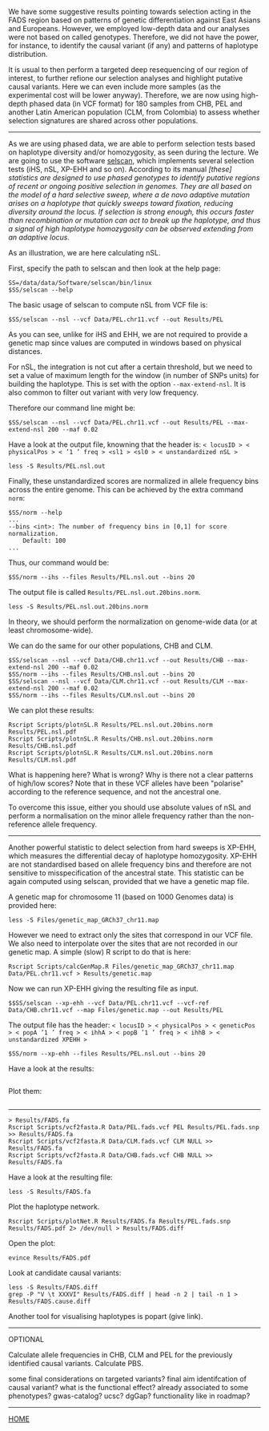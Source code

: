 
We have some suggestive results pointing towards selection acting in the FADS region based on patterns of genetic differentiation against East Asians and Europeans.
However, we employed low-depth data and our analyses were not based on called genotypes.
Therefore, we did not have the power, for instance, to identify the causal variant (if any) and patterns of haplotype distribution.

It is usual to then perform a targeted deep resequencing of our region of interest, to further refione our selection analyses and highlight putative causal variants.
Here we can even include more samples (as the experimental cost will be lower anyway).
Therefore, we are now using high-depth phased data (in VCF format) for  180 samples from CHB, PEL and another Latin American population (CLM, from Colombia) to assess whether selection signatures are shared across other populations.

-------------------------- 

As we are using phased data, we are able to perform selection tests based on haplotype diversity and/or homozygosity, as seen during the lecture.
We are going to use the software [selscan](https://github.com/szpiech/selscan), which implements several selection tests (iHS, nSL, XP-EHH and so on).
According to its manual *[these] statistics are designed to use phased genotypes to identify putative regions of recent or ongoing positive selection in genomes. They are all based on the model of a hard selective sweep, where a de novo adaptive mutation arises on a haplotype that quickly sweeps toward fixation, reducing diversity around the locus. If selection is strong enough, this occurs faster than recombination or mutation can act to break up the haplotype, and thus a signal of high haplotype homozygosity can be observed extending from an adaptive locus.*

As an illustration, we are here calculating nSL.

First, specify the path to selscan and then look at the help page:
```
SS=/data/data/Software/selscan/bin/linux
$SS/selscan --help
```
The basic usage of selscan to compute nSL from VCF file is:
```
$SS/selscan --nsl --vcf Data/PEL.chr11.vcf --out Results/PEL
```
As you can see, unlike for iHS and EHH, we are not required to provide a genetic map since values are computed in windows based on physical distances.

For nSL, the integration is not cut after a certain threshold, but we need to set a value of maximum length for the window (in number of SNPs units) for building the haplotype.
This is set with the option `--max-extend-nsl`.
It is also common to filter out variant with very low frequency.

Therefore our command line might be:
```
$SS/selscan --nsl --vcf Data/PEL.chr11.vcf --out Results/PEL --max-extend-nsl 200 --maf 0.02
```
Have a look at the output file, knowning that the header is:
`< locusID > < physicalPos > < ’1 ’ freq > <sl1 > <sl0 > < unstandardized nSL >`
```
less -S Results/PEL.nsl.out
```

Finally, these unstandardized scores are normalized in allele frequency bins across the entire genome.
This can be achieved by the extra command `norm`:
```
$SS/norm --help
...
--bins <int>: The number of frequency bins in [0,1] for score normalization.
	Default: 100
...
```
Thus, our command would be:
```
$SS/norm --ihs --files Results/PEL.nsl.out --bins 20
```
The output file is called `Results/PEL.nsl.out.20bins.norm`.
```
less -S Results/PEL.nsl.out.20bins.norm
```
In theory, we should perform the normalization on genome-wide data (or at least chromosome-wide).

We can do the same for our other populations, CHB and CLM.
```
$SS/selscan --nsl --vcf Data/CHB.chr11.vcf --out Results/CHB --max-extend-nsl 200 --maf 0.02
$SS/norm --ihs --files Results/CHB.nsl.out --bins 20
$SS/selscan --nsl --vcf Data/CLM.chr11.vcf --out Results/CLM --max-extend-nsl 200 --maf 0.02
$SS/norm --ihs --files Results/CLM.nsl.out --bins 20
```

We can plot these results:
```
Rscript Scripts/plotnSL.R Results/PEL.nsl.out.20bins.norm Results/PEL.nsl.pdf
Rscript Scripts/plotnSL.R Results/CHB.nsl.out.20bins.norm Results/CHB.nsl.pdf
Rscript Scripts/plotnSL.R Results/CLM.nsl.out.20bins.norm Results/CLM.nsl.pdf
```

What is happening here? What is wrong? Why is there not a clear patterns of high/low scores?
Note that in these VCF alleles have been "polarise" according to the reference sequence, and not the ancestral one.

To overcome this issue, either you should use absolute values of nSL and perform a normalisation on the minor allele frequency rather than the non-reference allele frequency.

-----------------------

Another powerful statistic to delect selection from hard sweeps is XP-EHH, which measures the differential decay of haplotype homozygosity.
XP-EHH are not standardised based on allele frequency bins and therefore are not sensitive to misspecification of the ancestral state.
This statistic can be again computed using selscan, provided that we have a genetic map file.

A genetic map for chromosome 11 (based on 1000 Genomes data) is provided here:
```
less -S Files/genetic_map_GRCh37_chr11.map
```
However we need to extract only the sites that correspond in our VCF file.
We also need to interpolate over the sites that are not recorded in our genetic map.
A simple (slow) R script to do that is here:
```
Rscript Scripts/calcGenMap.R Files/genetic_map_GRCh37_chr11.map Data/PEL.chr11.vcf > Results/genetic.map
```

Now we can run XP-EHH giving the resulting file as input.
```
$$SS/selscan --xp-ehh --vcf Data/PEL.chr11.vcf --vcf-ref Data/CHB.chr11.vcf --map Files/genetic.map --out Results/PEL
```
The output file has the header:
`< locusID > < physicalPos > < geneticPos > < popA ’1 ’ freq > < ihhA > < popB ’1 ’ freq > < ihhB > < unstandardized XPEHH >`
```
$SS/norm --xp-ehh --files Results/PEL.nsl.out --bins 20
```

Have a look at the results:
```

```
Plot them:
```

```

-----------------------------


```
> Results/FADS.fa
Rscript Scripts/vcf2fasta.R Data/PEL.fads.vcf PEL Results/PEL.fads.snp >> Results/FADS.fa
Rscript Scripts/vcf2fasta.R Data/CLM.fads.vcf CLM NULL >> Results/FADS.fa
Rscript Scripts/vcf2fasta.R Data/CHB.fads.vcf CHB NULL >> Results/FADS.fa
```
Have a look at the resulting file:
```
less -S Results/FADS.fa
```

Plot the haplotype network.
```
Rscript Scripts/plotNet.R Results/FADS.fa Results/PEL.fads.snp Results/FADS.pdf 2> /dev/null > Results/FADS.diff
```
Open the plot:
```
evince Results/FADS.pdf
```

Look at candidate causal variants:
```
less -S Results/FADS.diff
grep -P "V \t XXXVI" Results/FADS.diff | head -n 2 | tail -n 1 > Results/FADS.cause.diff
```

Another tool for visualising haplotypes is popart (give link).

--------------

OPTIONAL

Calculate allele frequencies in CHB, CLM and PEL for the previously identified causal variants.
Calculate PBS.

some final considerations on targeted variants? final aim identifcation of causal variant? what is the functional effect? already associated to some phenotypes? gwas-catalog? ucsc? dgGap? functionality like in roadmap?

------------------------

[HOME](https://github.com/mfumagalli/Weggis)





